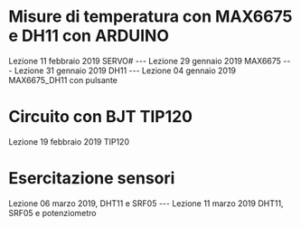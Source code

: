 # Misure di temperatura con MAX6675 e DH11 con ARDUINO

Lezione 11 febbraio 2019 SERVO# ---
Lezione 29 gennaio 2019 MAX6675 ---
Lezione 31 gennaio 2019 DH11 ---
Lezione 04 gennaio 2019 MAX6675_DH11 con pulsante

# Circuito con BJT TIP120

Lezione 19 febbraio 2019 TIP120

# Esercitazione sensori 
Lezione 06 marzo 2019, DHT11 e SRF05 ---
Lezione 11 marzo 2019 DHT11, SRF05 e potenziometro
